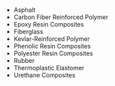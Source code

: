 - Asphalt
- Carbon Fiber Reinforced Polymer
- Epoxy Resin Composites
- Fiberglass
- Kevlar-Reinforced Polymer
- Phenolic Resin Composites
- Polyester Resin Composites
- Rubber
- Thermoplastic Elastomer
- Urethane Composites
